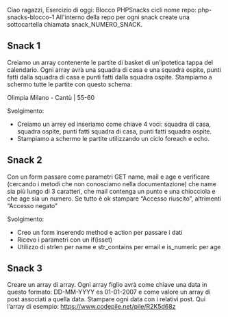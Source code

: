 Ciao ragazzi,
Esercizio di oggi: Blocco PHPSnacks cicli
nome repo: php-snacks-blocco-1
All'interno della repo per ogni snack create una sottocartella chiamata snack_NUMERO_SNACK.

## Snack 1
Creiamo un array contenente le partite di basket di un’ipotetica tappa del calendario. Ogni array avrà una squadra di casa e una squadra ospite, punti fatti dalla squadra di casa e punti fatti dalla squadra ospite. Stampiamo a schermo tutte le partite con questo schema:

Olimpia Milano - Cantù | 55-60

Svolgimento:
- Creiamo un arrey ed inseriamo come chiave 4 voci: squadra di casa, squadra ospite, punti fatti squadra di casa, punti fatti squadra ospite.
- Stampiamo a schermo le partite utilizzando un ciclo foreach e echo.

## Snack 2
Con un form passare come parametri GET name, mail e age e verificare (cercando i metodi che non conosciamo nella documentazione) che name sia più lungo di 3 caratteri, che mail contenga un punto e una chiocciola e che age sia un numero. Se tutto è ok stampare “Accesso riuscito”, altrimenti “Accesso negato”

Svolgimento:
- Creo un form inserendo method e action per passare i dati
- Ricevo i parametri con un if(isset)
- Utilizzo di strlen per name e str_contains per email e is_numeric per age



## Snack 3
Creare un array di array. Ogni array figlio avrà come chiave una data in questo formato: DD-MM-YYYY es 01-01-2007 e come valore un array di post associati a quella data. Stampare ogni data con i relativi post.
Qui l’array di esempio: https://www.codepile.net/pile/R2K5d68z